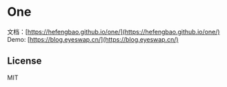 # One

文档：[https://hefengbao.github.io/one/](https://hefengbao.github.io/one/)
Demo: [https://blog.eyeswap.cn/](https://blog.eyeswap.cn/)

## License

MIT
